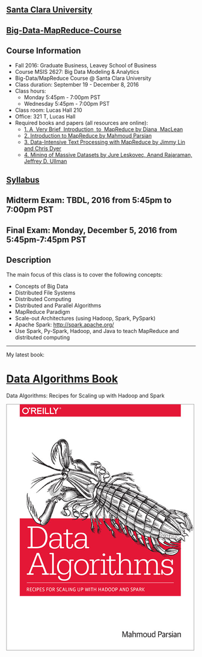 [Santa Clara University](http://scu.edu/)
-----------------------------------------

[Big-Data-MapReduce-Course](https://www.scu.edu/business/ms-information-systems/curriculum/msis-courses/)
----------------------------

Course Information
------------------
* Fall 2016: Graduate Business, Leavey School of Business
* Course MSIS 2627: Big Data Modeling & Analytics
* Big-Data/MapReduce Course @ Santa Clara University
* Class duration: September 19 - December 8, 2016
* Class hours: 
	* Monday 5:45pm - 7:00pm PST
	* Wednesday 5:45pm - 7:00pm PST
* Class room: Lucas Hall 210 
* Office: 321 T, Lucas Hall
* Required books and papers (all resources are online):
	* [1. A  Very Brief  Introduction  to  MapReduce by Diana  MacLean](http://hci.stanford.edu/courses/cs448g/a2/files/map_reduce_tutorial.pdf)
	* [2. Introduction to MapReduce by Mahmoud Parsian](http://mapreduce4hackers.com/docs/Introduction-to-MapReduce.pdf)
	* [3. Data-Intensive Text Processing with MapReduce by Jimmy Lin and Chris Dyer](https://lintool.github.io/MapReduceAlgorithms/ed1n/MapReduce-algorithms.pdf)
	* [4. Mining of Massive Datasets by Jure Leskovec, Anand Rajaraman, Jeffrey D. Ullman](http://infolab.stanford.edu/~ullman/mmds/book.pdf)

[Syllabus](./syllabus/Fall-2016/)
------------------------------------

Midterm Exam: TBDL, 2016 from 5:45pm to 7:00pm PST
------------------

Final Exam: Monday, December 5, 2016 from 5:45pm-7:45pm PST
--------------------------------------------------------

Description
-----------
The main focus of this class is to cover the following concepts:
* Concepts of Big Data
* Distributed File Systems
* Distributed Computing
* Distributed and Parallel Algorithms
* MapReduce Paradigm
* Scale-out Architectures (using Hadoop, Spark, PySpark)
* Apache Spark: http://spark.apache.org/
* Use Spark, Py-Spark, Hadoop, and Java to teach MapReduce and distributed computing

---------------------------

My latest book:

[Data Algorithms Book](http://shop.oreilly.com/product/0636920033950.do)
======================
Data Algorithms: Recipes for Scaling up with Hadoop and Spark


[![Data Algorithms Book](images/large-image.jpg)](http://shop.oreilly.com/product/0636920033950.do)

